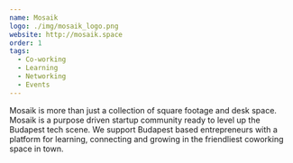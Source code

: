 ```yaml
---
name: Mosaik
logo: ./img/mosaik_logo.png
website: http://mosaik.space
order: 1
tags:
  - Co-working
  - Learning
  - Networking
  - Events
---
```

Mosaik is more than just a collection of square footage and desk space. Mosaik is a purpose driven
startup community ready to level up the Budapest tech scene. We support Budapest based entrepreneurs
with a platform for learning, connecting and growing in the friendliest coworking space in
town.